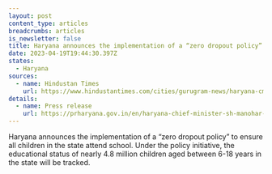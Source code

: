 ```yaml
---
layout: post
content_type: articles
breadcrumbs: articles
is_newsletter: false
title: Haryana announces the implementation of a “zero dropout policy”
date: 2023-04-19T19:44:30.397Z
states:
  - Haryana
sources:
  - name: Hindustan Times
    url: https://www.hindustantimes.com/cities/gurugram-news/haryana-cm-implements-zero-dropout-policy-to-track-48-lakh-children-s-education-nep-to-be-implemented-by-2025-101681040952357.html
details:
  - name: Press release
    url: https://prharyana.gov.in/en/haryana-chief-minister-sh-manohar-lal-said-that-the-state-government-has-successfully-implemented
---
```

Haryana announces the implementation of a “zero dropout policy” to ensure all children in the state attend school. Under the policy initiative, the educational status of nearly 4.8 million children aged between 6-18 years in the state will be tracked.
